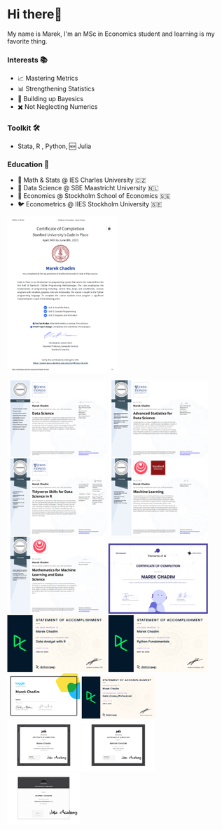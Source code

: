 # Hi there👋 
My name is Marek, I'm an MSc in Economics student and learning is my favorite thing.

### Interests 📚
- 📈 Mastering Metrics
- 📊 Strengthening Statistics
- 🎲 Building up Bayesics
- ✖️ Not Neglecting Numerics

### Toolkit 🛠️
- Stata, R , Python, 🆕 Julia 
  
### Education 🏫
  - 🐣 Math & Stats @ IES Charles University 🇨🇿
  - 🐥 Data Science @ SBE Maastricht University 🇳🇱
  - 🐔 Economics @ Stockholm School of Economics 🇸🇪 
  - 🐦 Econometrics @ IIES Stockholm University 🇸🇪 

  <p float="left">
  
 
  </p>

<img src="StanfordCode23.png" width="50%">
<p float="left">
  
  <img src="DataScience.png" width="45%" />
  <img src="Statistics.png" width="45%" />
  <img src="Tidyverse.png" width="45%" />
  <img src="MachineLearning.png" width="45%" />
  <img src="Mathematics.png" width="45%" />
  <img src="certificate-elements-of-ai.png" width="45%"/>

  <img src="DataAnalystR.png" width="45%" />
  <img src="PythonFundamentals.png" width="45%" />
  
  <img src="PythonKaggle.png" width="33%" />
  <img src="DataLiteracy.png" width="33%" />


  
  <img src="certificate-of-completion-for-introduction-to-julia.png" width="33%" />
  <img src="certificate-of-completion-for-julia-for-data-science-1.png" width="33%" />
  <img src="1-introduction-to-dataframes-jl-1.png" width="33%" />
  


</p>
  











 

 






